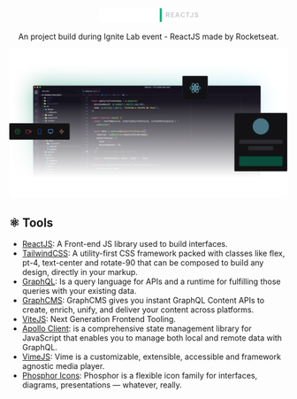 <p align="center">
  <img src="./src/assets/logo.png" width="180"/>
</p>

<p align="center">
    An project build during Ignite Lab event - ReactJS made by Rocketseat.
</p>

<p align="center">
  <img src="./src/assets/code-mockup.png" width="580"/>
</p>

## ⚛️ Tools

- [ReactJS](https://reactjs.org/): A Front-end JS library used to build interfaces.
- [TailwindCSS](https://tailwindcss.com/): A utility-first CSS framework packed with classes like flex, pt-4, text-center and rotate-90 that can be composed to build any design, directly in your markup.
- [GraphQL](https://graphql.org/): Is a query language for APIs and a runtime for fulfilling those queries with your existing data.
- [GraphCMS](https://graphcms.com/): GraphCMS gives you instant GraphQL Content APIs to create, enrich, unify, and deliver your content across platforms.
- [ViteJS](https://vitejs.dev/): Next Generation Frontend Tooling.
- [Apollo Client](https://www.apollographql.com/docs/react/): is a comprehensive state management library for JavaScript that enables you to manage both local and remote data with GraphQL.
- [VimeJS](https://vimejs.com/): Vime is a customizable, extensible, accessible and framework agnostic media player.
- [Phosphor Icons](https://phosphoricons.com/): Phosphor is a flexible icon family for interfaces, diagrams, presentations — whatever, really.
